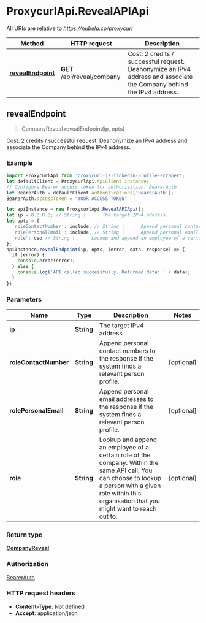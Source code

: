 # ProxycurlApi.RevealAPIApi

All URIs are relative to *https://nubela.co/proxycurl*

Method | HTTP request | Description
------------- | ------------- | -------------
[**revealEndpoint**](RevealAPIApi.md#revealEndpoint) | **GET** /api/reveal/company | Cost: 2 credits / successful request. Deanonymize an IPv4 address and associate the Company behind the IPv4 address.



## revealEndpoint

> CompanyReveal revealEndpoint(ip, opts)

Cost: 2 credits / successful request. Deanonymize an IPv4 address and associate the Company behind the IPv4 address.

### Example

```javascript
import ProxycurlApi from 'proxycurl-js-linkedin-profile-scraper';
let defaultClient = ProxycurlApi.ApiClient.instance;
// Configure Bearer access token for authorization: BearerAuth
let BearerAuth = defaultClient.authentications['BearerAuth'];
BearerAuth.accessToken = "YOUR ACCESS TOKEN"

let apiInstance = new ProxycurlApi.RevealAPIApi();
let ip = 8.8.8.8; // String |      The target IPv4 address.     
let opts = {
  'roleContactNumber': include, // String |      Append personal contact numbers to the response if the system finds a relevant person profile.     
  'rolePersonalEmail': include, // String |      Append personal email addresses to the response if the system finds a relevant person profile.     
  'role': ceo // String |      Lookup and append an employee of a certain role of the company.     Within the same API call, You can choose to lookup a person with a given role within this organisation that you might want to reach out to.     
};
apiInstance.revealEndpoint(ip, opts, (error, data, response) => {
  if (error) {
    console.error(error);
  } else {
    console.log('API called successfully. Returned data: ' + data);
  }
});
```

### Parameters


Name | Type | Description  | Notes
------------- | ------------- | ------------- | -------------
 **ip** | **String**|      The target IPv4 address.      | 
 **roleContactNumber** | **String**|      Append personal contact numbers to the response if the system finds a relevant person profile.      | [optional] 
 **rolePersonalEmail** | **String**|      Append personal email addresses to the response if the system finds a relevant person profile.      | [optional] 
 **role** | **String**|      Lookup and append an employee of a certain role of the company.     Within the same API call, You can choose to lookup a person with a given role within this organisation that you might want to reach out to.      | [optional] 

### Return type

[**CompanyReveal**](CompanyReveal.md)

### Authorization

[BearerAuth](../README.md#BearerAuth)

### HTTP request headers

- **Content-Type**: Not defined
- **Accept**: application/json

